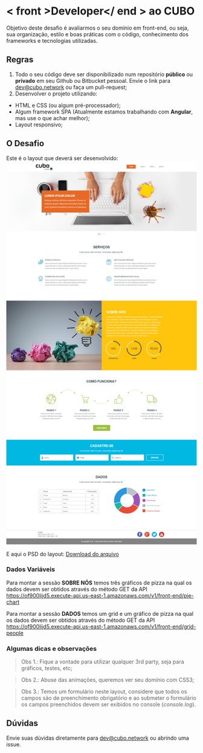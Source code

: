 # < front >Developer</ end > ao CUBO 

Objetivo deste desafio é avaliarmos o seu domínio em front-end, ou seja, sua organização, estilo e boas práticas com o código, conhecimento dos frameworks e tecnologias utilizadas.

## Regras

1. Todo o seu código deve ser disponibilizado num repositório **público** ou **privado** em seu Github ou Bitbucket pessoal. Envie o link para dev@cubo.network ou faça um pull-request;  
2. Desenvolver o projeto utilizando: 
  - HTML e CSS (ou algum pré-processador); 
  - Algum framework SPA (Atualmente estamos trabalhando com **Angular**, mas use o que achar melhor);
  - Layout responsivo;

## O Desafio

Este é o layout que deverá ser desenvolvido:
![layout one page](layout-onepage.png)

E aqui o PSD do layout:
[Download do arquivo](layout-onepage.psd)

### Dados Variáveis

Para montar a sessão **SOBRE NÓS** temos três gráficos de pizza na qual os dados devem ser obtidos através do método GET da API
https://of900lijd5.execute-api.us-east-1.amazonaws.com/v1/front-end/pie-chart

Para montar a sessão **DADOS** temos um grid e um gráfico de pizza na qual os dados devem ser obtidos através do método GET da API
https://of900lijd5.execute-api.us-east-1.amazonaws.com/v1/front-end/grid-people

### Algumas dicas e observações

> Obs 1.: Fique a vontade para utilizar qualquer 3rd party, seja para gráficos, testes, etc;

> Obs 2.: Abuse das animações, queremos ver seu domínio com CSS3;

> Obs 3.: Temos um formulário neste layout, considere que todos os campos são de preenchimento obrigatório e ao submeter o formulário os campos preenchidos devem ser exibidos no console (_console.log_).
 
## Dúvidas

Envie suas dúvidas diretamente para dev@cubo.network ou abrindo uma issue.
